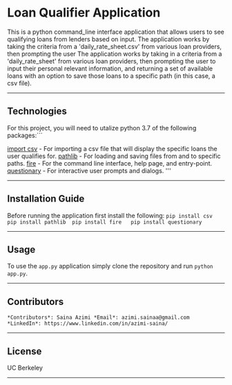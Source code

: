 # **Loan Qualifier Application**
This is a python command_line interface application that allows users to see qualifying loans from lenders based on input. The application works by taking the criteria from a 'daily_rate_sheet.csv' from various loan providers, then prompting the user
The application works by taking in a criteria from a 'daily_rate_sheet' from various loan providers, then prompting the user to input their personal relevant information, and returning a set of available loans with an option to save those loans to a specific path (in this case, a csv file).

---

## Technologies
For this project, you will need to utalize python 3.7 of the following packages:```

[import csv](https://github.com/Alexmhack/py_handles_csv) - For importing a csv file that will display the specific loans the user qualifies for.
[pathlib](https://github.com/python/cpython/blob/main/Lib/pathlib.py) - For loading and saving files from and to specific paths.
[fire](https://github.com/google/python-fire) - For the command line interface, help page, and entry-point.
[questionary](https://github.com/tmbo/questionary) - For interactive user prompts and dialogs. 
'''


---

## Installation Guide
Before running the application first install the following:
``
pip install csv  
pip install pathlib 
pip install fire  
pip install questionary 
``

---

## Usage
To use the `app.py` application simply clone the repository and run `python app.py`. 


---

## Contributors
``
*Contributors*: Saina Azimi
*Email*: azimi.sainaa@gmail.com
*LinkedIn*: https://www.linkedin.com/in/azimi-saina/ 
``

---

## License
UC Berkeley

---